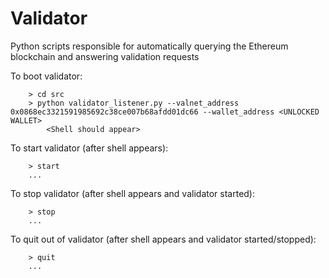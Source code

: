 # Validator
Python scripts responsible for automatically querying the Ethereum blockchain and answering validation requests

To boot validator:
```
	> cd src
	> python validator_listener.py --valnet_address 0x0868ec3321591985692c38ce007b68afdd01dc66 --wallet_address <UNLOCKED WALLET>
		<Shell should appear>
```

To start validator (after shell appears):
```
	> start
	...
```

To stop validator (after shell appears and validator started):
```
	> stop
	...
```

To quit out of validator (after shell appears and validator started/stopped):
```
	> quit
	...
```